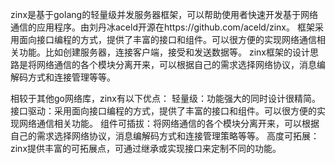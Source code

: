 zinx是基于golang的轻量级并发服务器框架，可以帮助使用者快速开发基于网络通信的应用程序。由刘丹冰aceld开源在https://github.com/aceld/zinx。
框架采用面向接口编程的方式，提供了丰富的接口和组件。可以很方便的实现网络通信相关功能。比如创建服务器，连接客户端，接受和发送数据等。
zinx框架的设计思路是将网络通信的各个模块分离开来，可以根据自己的需求选择网络协议，消息编解码方式和连接管理等等。

相较于其他go网络库，zinx有以下优点：
    轻量级：功能强大的同时设计很精简。
    接口驱动：采用面向接口编程的方式，提供了丰富的接口和组件。可以很方便的实现网络通信相关功能。
    组件可插拔：将网络通信的各个模块分离开来，可以根据自己的需求选择网络协议，消息编解码方式和连接管理策略等等。
    高度可拓展：zinx提供丰富的可拓展点，可通过继承或实现接口来定制不同的功能。
    

